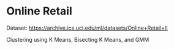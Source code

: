 # Online Retail

Dataset: https://archive.ics.uci.edu/ml/datasets/Online+Retail+II

Clustering using K Means, Bisecting K Means, and GMM
